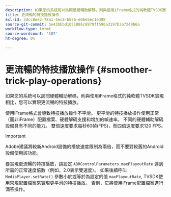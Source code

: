 ```yaml
---
description: 如果您的系統可以訪問硬體輔助解碼，則與使用iFrame格式的純軟體TVSDK實現相比，您可以實現更流暢的特技播放。
title: 更流暢的特技播放操作
exl-id: 2dcc8ee2-78a1-4ec8-b876-e06e5ec1e398
source-git-commit: be43bbbd1051886c8979ff590a3197b2a7249b6a
workflow-type: tm+mt
source-wordcount: '187'
ht-degree: 0%

---
```


# 更流暢的特技播放操作 {#smoother-trick-play-operations}

如果您的系統可以訪問硬體輔助解碼，則與使用iFrame格式的純軟體TVSDK實現相比，您可以實現更流暢的特技播放。

<!--<a id="section_3DBFD7A3D1C7453096D3D3885E786263"></a>-->

使用iFrame格式會導致特技播放操作不平滑。 更平滑的特技播放操作使用正常（而非iFrame）配置檔案、硬體解碼支援和增加的幀速率。 不同的硬體輔助解碼設備具有不同的能力。 雙倍速度要求每秒60幀(FPS)，而四倍速度要求120 FPS。

>[!IMPORTANT]
>
>Adobe建議將較新Android設備的播放速度限制為兩倍，而不要對較舊的Android設備使用該功能。

要實現更流暢的特技播放，請設定 `ABRControlParameters.maxPlayoutRate` 達到所需的正常速度倍數（例如，2.0表示雙速度）。 如果後續呼叫 `MediaPlayer.setRate()` 參數小於或等於為設定的值 `maxPlayoutRate`, TVSDK使用常規配置檔案來實現更平滑的特技播放。 否則，它將使用iFrame配置檔案進行滴答操作。
